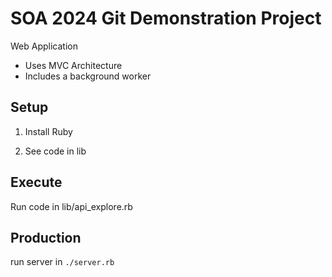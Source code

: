 # SOA 2024 Git Demonstration Project

Web Application

- Uses MVC Architecture
- Includes a background worker

## Setup

1. Install Ruby

2. See code in lib

## Execute

Run code in lib/api_explore.rb

## Production

run server in `./server.rb`
